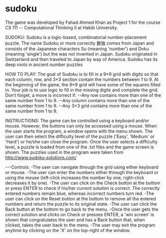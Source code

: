 # sudoku

The game was developed by Fahad Ahmed Khan as Project 1 for the course CS 111 -- Computational Thinking II at Habib University.

SUDOKU:
Sudoku is a logic-based, combinatorial number-placement puzzle. The name Sudoku or more correctly 数独 comes from Japan and consists of the Japanese characters Su (meaning 'number') and Doku (meaning 'single') but the was not invented in Japan. Sudoku originated in Switzerland and then traveled to Japan by way of America. Sudoku has its deep roots in ancient number puzzles

HOW TO PLAY:
The goal of Sudoku is to fill in a 9×9 grid with digits so that each column, row, and 3×3 section contain the numbers between 1 to 9. At the beginning of the game, the 9×9 grid will have some of the squares filled in. Your job is to use logic to fill in the missing digits and complete the grid. Don’t forget, a move is incorrect if:
	--Any row contains more than one of the same number from 1 to 9.
	--Any column contains more than one of the same number from 1 to 9.
	--Any 3×3 grid contains more than one of the same number from 1 to 9.

INSTRUCTIONS:
The game can be controlled using a keyboard and/or mouse. However, the buttons can only be accessed using a mouse.
When the user starts the program, a window opens with the menu shown. The user can then select the difficulty level of the puzzle ('Easy', 'Medium' or 'Hard') or he/she can close the program. Once the user selects a difficulty level, a puzzle is loaded from one of the .txt files and the game screen is shown. The puzzles used in the program were taken from http://www.sudoku-solutions.com/
	
---Controls:
	-The user can navigate through the grid using either keyboard or mouse.
	-The user can enter the numbers either through the keyboard or using the mouse (left-click increases the number by one, right-click decreases it by one).
	-The user can click on the Check button at the bottom or press ENTER to check if his/her current solution is correct. The correctly entered numbers remain blue, whereas incorrect numbers turn red.
	-The user can click on the Reset button at the bottom to remove all the entered numbers and return the puzzle to its original state.
	-The user can click the Back button at the bottom to go back to the menu.
	-Once the user gets the correct solution and clicks on Check or presses ENTER, a 'win screen' is shown that congratulates the user and has a Back button that, when clicked, takes the user back to the menu.
	-The user may exit the program anytime by clicking on the 'X' on the top-right of the window.